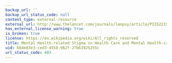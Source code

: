 ```yaml
---
backup_url: ''
backup_url_status_code: null
content_type: external-resource
external_url: http://www.thelancet.com/journals/lanpsy/article/PIIS2215-0366(14)00023-6/
has_external_license_warning: true
is_broken: true
license: https://en.wikipedia.org/wiki/All_rights_reserved
title: Mental Health-related Stigma in Health Care and Mental Health-care Settings
uid: 664e83e3-ced3-4558-962f-27b63925255c
url_status_code: 403
---
```

